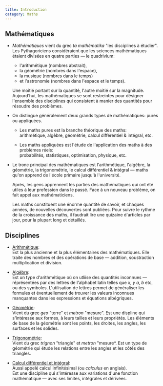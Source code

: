 ```yaml
---
title: Introduction
category: Maths
---
```


## Mathématiques

* *Mathématiques* vient du grec *ta mathêmatika* "les disciplines à étudier". Les Pythagoriciens considéraient que les sciences mathématiques étaient divisées en quatre parties — le quadrivium:

  * l'arithmétique (nombres abstrait),
  * la géométrie (nombres dans l'espace),
  * la musique (nombres dans le temps)
  * et l'astronomie (nombres dans l'espace et le temps).

  Une moitié portant sur la quantité, l'autre moitié sur la magnitude. Aujourd’hui, les mathématiques se sont restreintes pour désigner l'ensemble des disciplines qui consistent à manier des quantités pour résoudre des problèmes.

* On distingue généralement deux grands types de mathématiques: pures ou appliquées.

  * Les maths pures est la branche théorique des maths:  
    arithmétique, algèbre, géométrie, calcul différentiel & intégral, etc.

  * Les maths appliquées est l'étude de l'application des maths à des problèmes réels:  
    probabilités, statistiques, optimisation, physique, etc.

* Le tronc principal des mathématiques est l'arithmétique, l'algèbre, la géométrie, la trigonométrie, le calcul différentiel & intégral — maths qu'on apprend de l'école primaire jusqu'à l'université.

  Après, les gens apprennent les parties des mathématiques qui ont été utiles à leur profession dans le passé. Face à un nouveau problème, on fait appel aux mathématiciens.

  Les maths constituent une énorme quantité de savoir, et chaques années, de nouvelles découvertes sont publiées. Pour suivre le rythme de la croissance des maths, il faudrait lire une quizaine d'articles par jour, pour la plupart long et détaillés.

## Disciplines

* <ins>Arithmétique</ins>:  
  Est la plus ancienne et la plus élémentaires des mathématiques. Elle traite des nombres et des opérations de base — addition, soustraction multiplication et division.

* <ins>Algèbre</ins>:  
  Est un type d'arithmétique où on utliise des quantités inconnues — réprésentées par des lettres de l'alphabet latin telles que *x*, *y* *a*, *b* etc, ou des symboles. L'utilisation de lettres permet de généraliser les formules et éventuellement de trouver les valeurs inconnues manquantes dans les expressions et équations albégriques.

* <ins>Géométrie</ins>:  
  Vient du grec *geo* "terre" et *metron* "mesure".
  Est une displine qui s'intéresse aux formes, à leurs tailles et leurs propriétés. Les éléments de base de la géométrie sont les points, les droites, les angles, les surfaces et les solides.

* <ins>Trigonométrie</ins>:  
  Vient du grec *trignon* "triangle" et *metron* "mesure*. Est un type de géométrie qui étude les relations entre les angles et les côtés des triangles.

* <ins>Calcul différentiel et intégral</ins>:  
  Aussi appelé calcul infinitésimal (ou *calculus* en anglais).  
  Est une discipline qui s'intéresse aux variations d'une fonction mathématique — avec ses limites, intégrales et dérivées.
